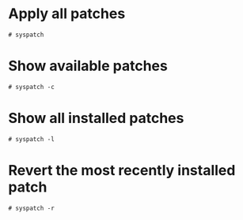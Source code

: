 # Apply all patches
```shell
# syspatch
```

# Show available patches
```shell
# syspatch -c
```

# Show all installed patches
```shell
# syspatch -l
```

# Revert the most recently installed patch
```shell
# syspatch -r
```

